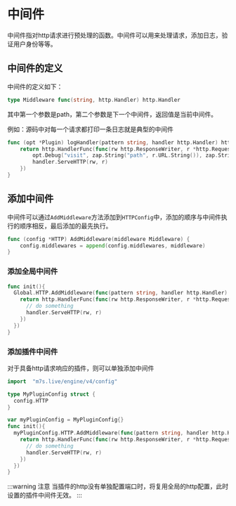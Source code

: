 # 中间件
中间件指对http请求进行预处理的函数。中间件可以用来处理请求，添加日志，验证用户身份等等。

## 中间件的定义

中间件的定义如下：

```go
type Middleware func(string, http.Handler) http.Handler
```
其中第一个参数是path，第二个参数是下一个中间件，返回值是当前中间件。

例如：源码中对每一个请求都打印一条日志就是典型的中间件
```go
func (opt *Plugin) logHandler(pattern string, handler http.Handler) http.Handler {
	return http.HandlerFunc(func(rw http.ResponseWriter, r *http.Request) {
		opt.Debug("visit", zap.String("path", r.URL.String()), zap.String("remote", r.RemoteAddr))
		handler.ServeHTTP(rw, r)
	})
}
```

## 添加中间件

中间件可以通过`AddMiddleware`方法添加到`HTTPConfig`中，添加的顺序与中间件执行的顺序相反，最后添加的最先执行。

```go
func (config *HTTP) AddMiddleware(middleware Middleware) {
	config.middlewares = append(config.middlewares, middleware)
}
```
### 添加全局中间件

```go
func init(){
  Global.HTTP.AddMiddleware(func(pattern string, handler http.Handler) http.Handler {
    return http.HandlerFunc(func(rw http.ResponseWriter, r *http.Request) {
      // do something
      handler.ServeHTTP(rw, r)
    })
  })
}

```
### 添加插件中间件
对于具备http请求响应的插件，则可以单独添加中间件
```go
import 	"m7s.live/engine/v4/config"

type MyPluginConfig struct {
  config.HTTP
}

var myPluginConfig = MyPluginConfig{}
func init(){
  myPluginConfig.HTTP.AddMiddleware(func(pattern string, handler http.Handler) http.Handler {
    return http.HandlerFunc(func(rw http.ResponseWriter, r *http.Request) {
      // do something
      handler.ServeHTTP(rw, r)
    })
  })
}
``` 
:::warning 注意
当插件的http没有单独配置端口时，将复用全局的http配置，此时设置的插件中间件无效。
:::
